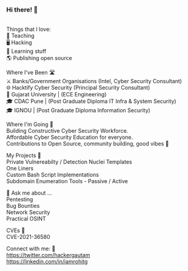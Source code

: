 ### Hi there! 👋

<br />Things that I love:<br />
📕 Teaching <br />
🖥️ Hacking <br />
📒 Learning stuff <br />
🌎 Publishing open source <br />

Where I've Been 🛣 <br />
⚔️ Banks/Government Organisations (Intel, Cyber Security Consultant) <br />
🌐 Hacktify Cyber Security (Principal Security Consultant) <br />
🏫 Gujarat University | (ECE Engineering) <br />
🎓 CDAC Pune | (Post Graduate Diploma IT Infra & System Security) <br />
🎓 IGNOU | (Post Graduate Diploma Information Security) <br />

Where I'm Going 🧭<br />
Building Constructive Cyber Security Workforce. <br />
Affordable Cyber Security Education for everyone.<br />
Contributions to Open Source, community building, good vibes 🎉<br />

My Projects 🚧<br />
Private Vulnereabilty / Detection Nuclei Templates<br />
One Liners<br />
Custom Bash Script Implementations<br />
Subdomain Enumeration Tools - Passive / Active<br />

💬 Ask me about ...<br />
Pentesting <br />
Bug Bounties <br />
Network Security <br />
Practical OSINT<br />

CVEs 🐛 <br />
CVE-2021-36580 <br />

Connect with me: 🤝<br />
https://twitter.com/hackergautam<br />
https://linkedin.com/in/iamrohitg<br />
